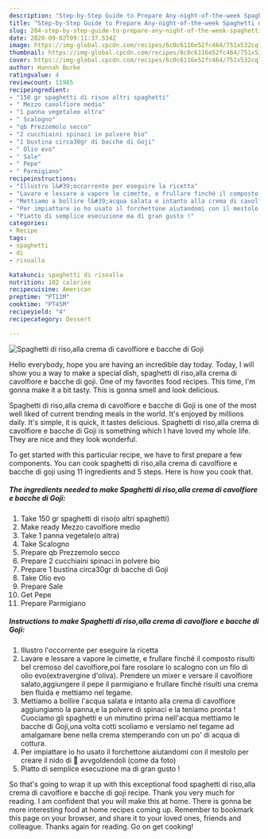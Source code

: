 ```yaml
---
description: "Step-by-Step Guide to Prepare Any-night-of-the-week Spaghetti di riso,alla crema di cavolfiore e bacche di Goji"
title: "Step-by-Step Guide to Prepare Any-night-of-the-week Spaghetti di riso,alla crema di cavolfiore e bacche di Goji"
slug: 204-step-by-step-guide-to-prepare-any-night-of-the-week-spaghetti-di-riso-alla-crema-di-cavolfiore-e-bacche-di-goji
date: 2020-09-02T09:11:37.534Z
image: https://img-global.cpcdn.com/recipes/6c0c6116e52fc464/751x532cq70/spaghetti-di-risoalla-crema-di-cavolfiore-e-bacche-di-goji-recipe-main-photo.jpg
thumbnail: https://img-global.cpcdn.com/recipes/6c0c6116e52fc464/751x532cq70/spaghetti-di-risoalla-crema-di-cavolfiore-e-bacche-di-goji-recipe-main-photo.jpg
cover: https://img-global.cpcdn.com/recipes/6c0c6116e52fc464/751x532cq70/spaghetti-di-risoalla-crema-di-cavolfiore-e-bacche-di-goji-recipe-main-photo.jpg
author: Hannah Burke
ratingvalue: 4
reviewcount: 11985
recipeingredient:
- "150 gr spaghetti di risoo altri spaghetti"
- " Mezzo cavolfiore medio"
- "1 panna vegetaleo altra"
- " Scalogno"
- "qb Prezzemolo secco"
- "2 cucchiaini spinaci in polvere bio"
- "1 bustina circa30gr di bacche di Goji"
- " Olio evo"
- " Sale"
- " Pepe"
- " Parmigiano"
recipeinstructions:
- "Illustro l&#39;occorrente per eseguire la ricetta"
- "Lavare e lessare a vapore le cimette, e frullare finché il composto risulti bel cremoso del cavolfiore,poi fare rosolare lo scalogno con un filo di olio evo(extravergine d&#39;oliva). Prendere un mixer e versare il cavolfiore salato,aggiungere il pepe il parmigiano e frullare finché risulti una crema ben fluida e mettiamo nel tegame."
- "Mettiamo a bollire l&#39;acqua salata e intanto alla crema di cavolfiore aggiungiamo la panna,e la polvere di spinaci e la teniamo pronta ! Cuociamo gli spaghetti e un minutino prima nell&#39;acqua mettiamo le bacche di Goji,una volta cotti scoliamo e versiamo nel tegame ad amalgamare bene nella crema stemperando con un po&#39; di acqua di cottura."
- "Per impiattare io ho usato il forchettone aiutandomi con il mestolo per creare il nido di 🍝 avvgoldendoli (come da foto)"
- "Piatto di semplice esecuzione ma di gran gusto !"
categories:
- Recipe
tags:
- spaghetti
- di
- risoalla

katakunci: spaghetti di risoalla 
nutrition: 102 calories
recipecuisine: American
preptime: "PT11M"
cooktime: "PT45M"
recipeyield: "4"
recipecategory: Dessert

---
```



![Spaghetti di riso,alla crema di cavolfiore e bacche di Goji](https://img-global.cpcdn.com/recipes/6c0c6116e52fc464/751x532cq70/spaghetti-di-risoalla-crema-di-cavolfiore-e-bacche-di-goji-recipe-main-photo.jpg)

Hello everybody, hope you are having an incredible day today. Today, I will show you a way to make a special dish, spaghetti di riso,alla crema di cavolfiore e bacche di goji. One of my favorites food recipes. This time, I'm gonna make it a bit tasty. This is gonna smell and look delicious.

Spaghetti di riso,alla crema di cavolfiore e bacche di Goji is one of the most well liked of current trending meals in the world. It's enjoyed by millions daily. It's simple, it is quick, it tastes delicious. Spaghetti di riso,alla crema di cavolfiore e bacche di Goji is something which I have loved my whole life. They are nice and they look wonderful.




To get started with this particular recipe, we have to first prepare a few components. You can cook spaghetti di riso,alla crema di cavolfiore e bacche di goji using 11 ingredients and 5 steps. Here is how you cook that.

<!--inarticleads1-->

##### The ingredients needed to make Spaghetti di riso,alla crema di cavolfiore e bacche di Goji:

1. Take 150 gr spaghetti di riso(o altri spaghetti)
1. Make ready  Mezzo cavolfiore medio
1. Take 1 panna vegetale(o altra)
1. Take  Scalogno
1. Prepare qb Prezzemolo secco
1. Prepare 2 cucchiaini spinaci in polvere bio
1. Prepare 1 bustina circa30gr di bacche di Goji
1. Take  Olio evo
1. Prepare  Sale
1. Get  Pepe
1. Prepare  Parmigiano




<!--inarticleads2-->

##### Instructions to make Spaghetti di riso,alla crema di cavolfiore e bacche di Goji:

1. Illustro l&#39;occorrente per eseguire la ricetta
1. Lavare e lessare a vapore le cimette, e frullare finché il composto risulti bel cremoso del cavolfiore,poi fare rosolare lo scalogno con un filo di olio evo(extravergine d&#39;oliva). Prendere un mixer e versare il cavolfiore salato,aggiungere il pepe il parmigiano e frullare finché risulti una crema ben fluida e mettiamo nel tegame.
1. Mettiamo a bollire l&#39;acqua salata e intanto alla crema di cavolfiore aggiungiamo la panna,e la polvere di spinaci e la teniamo pronta ! Cuociamo gli spaghetti e un minutino prima nell&#39;acqua mettiamo le bacche di Goji,una volta cotti scoliamo e versiamo nel tegame ad amalgamare bene nella crema stemperando con un po&#39; di acqua di cottura.
1. Per impiattare io ho usato il forchettone aiutandomi con il mestolo per creare il nido di 🍝 avvgoldendoli (come da foto)
1. Piatto di semplice esecuzione ma di gran gusto !




So that's going to wrap it up with this exceptional food spaghetti di riso,alla crema di cavolfiore e bacche di goji recipe. Thank you very much for reading. I am confident that you will make this at home. There is gonna be more interesting food at home recipes coming up. Remember to bookmark this page on your browser, and share it to your loved ones, friends and colleague. Thanks again for reading. Go on get cooking!

